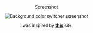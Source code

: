 <div align="center">

Screenshot

![Background color switcher screenshot](https://user-images.githubusercontent.com/86655646/155880318-37d82697-b4e7-4431-ba6b-488225fc3db9.png)

I was inspired by [**this**](https://js-beginners.github.io/background-color-switcher) site.

</div>
